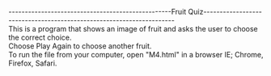 --------------------------------------------------Fruit Quiz---------------------------------------------------------------------  
This is a program that shows an image of fruit and asks the user to choose the correct choice.  
Choose Play Again to choose another fruit.  
To run the file from your computer, open "M4.html" in a browser IE; Chrome, Firefox, Safari. 
